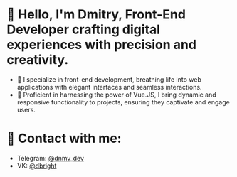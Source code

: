 # 👋 Hello, I'm Dmitry, Front-End Developer crafting digital experiences with precision and creativity.
- 👀 I specialize in front-end development, breathing life into web applications with elegant interfaces and seamless interactions.
- 🌱  Proficient in harnessing the power of Vue.JS, I bring dynamic and responsive functionality to projects, ensuring they captivate and engage users.

# :iphone: Contact with me:
- Telegram: [@dnmv_dev](https://t.me/dnmv_dev)
- VK: [@dbright](https://vk.com/dbright)

<!---
idnaumov/idnaumov is a ✨ special ✨ repository because its `README.md` (this file) appears on your GitHub profile.
You can click the Preview link to take a look at your changes.
--->
